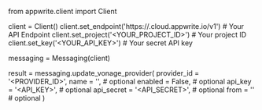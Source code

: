 from appwrite.client import Client

client = Client()
client.set_endpoint('https://<REGION>.cloud.appwrite.io/v1') # Your API Endpoint
client.set_project('<YOUR_PROJECT_ID>') # Your project ID
client.set_key('<YOUR_API_KEY>') # Your secret API key

messaging = Messaging(client)

result = messaging.update_vonage_provider(
    provider_id = '<PROVIDER_ID>',
    name = '<NAME>', # optional
    enabled = False, # optional
    api_key = '<API_KEY>', # optional
    api_secret = '<API_SECRET>', # optional
    from = '<FROM>' # optional
)
